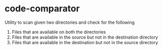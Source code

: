 # code-comparator
Utility to scan given two directories and check for the following
1. Files that are available on both the directories 
2. Files that are available in the source but not in the destination directory
3. Files that are available in the destination but not in the source directory
